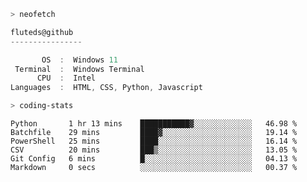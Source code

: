 ```zsh
> neofetch
```

<!--align="left" src="https://github.com/fluteds.png" alt="logo.png" width="200"/>-->

```csharp
fluteds@github
----------------

       OS  :  Windows 11
 Terminal  :  Windows Terminal
      CPU  :  Intel
Languages  :  HTML, CSS, Python, Javascript
```

```zsh
> coding-stats
```

<!--START_SECTION:waka-->

```text
Python       1 hr 13 mins    ███████████▓░░░░░░░░░░░░░   46.98 %
Batchfile    29 mins         ████▓░░░░░░░░░░░░░░░░░░░░   19.14 %
PowerShell   25 mins         ████░░░░░░░░░░░░░░░░░░░░░   16.14 %
CSV          20 mins         ███▒░░░░░░░░░░░░░░░░░░░░░   13.05 %
Git Config   6 mins          █░░░░░░░░░░░░░░░░░░░░░░░░   04.13 %
Markdown     0 secs          ░░░░░░░░░░░░░░░░░░░░░░░░░   00.37 %
```

<!--END_SECTION:waka-->
